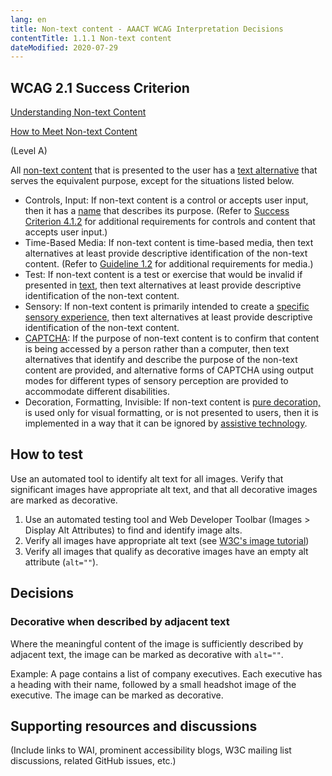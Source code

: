 ```yaml
---
lang: en
title: Non-text content - AAACT WCAG Interpretation Decisions
contentTitle: 1.1.1 Non-text content
dateModified: 2020-07-29
---
```


## WCAG 2.1 Success Criterion

[Understanding Non-text Content](http://www.w3.org/WAI/WCAG21/Understanding/non-text-content.html)

[How to Meet Non-text Content](http://www.w3.org/WAI/WCAG21/quickref/#non-text-content)

(Level A)

All [non-text content](http://www.w3.org/TR/WCAG21/#dfn-non-text-content) that is presented to the user has a [text alternative](http://www.w3.org/TR/WCAG21/#dfn-text-alternative) that serves the equivalent purpose, except for the situations listed below.

-   Controls, Input: If non-text content is a control or accepts user input, then it has a [name](http://www.w3.org/TR/WCAG21/#dfn-name) that describes its purpose. (Refer to [Success Criterion 4.1.2](http://www.w3.org/TR/WCAG21/#name-role-value) for additional requirements for controls and content that accepts user input.)
-   Time-Based Media: If non-text content is time-based media, then text alternatives at least provide descriptive identification of the non-text content. (Refer to [Guideline 1.2](http://www.w3.org/TR/WCAG21/#time-based-media) for additional requirements for media.)
-   Test: If non-text content is a test or exercise that would be invalid if presented in [text](http://www.w3.org/TR/WCAG21/#dfn-text), then text alternatives at least provide descriptive identification of the non-text content.
-   Sensory: If non-text content is primarily intended to create a [specific sensory experience,](http://www.w3.org/TR/WCAG21/#dfn-specific-sensory-experience) then text alternatives at least provide descriptive identification of the non-text content.
-   [CAPTCHA](http://www.w3.org/TR/WCAG21/#dfn-captcha): If the purpose of non-text content is to confirm that content is being accessed by a person rather than a computer, then text alternatives that identify and describe the purpose of the non-text content are provided, and alternative forms of CAPTCHA using output modes for different types of sensory perception are provided to accommodate different disabilities.
-   Decoration, Formatting, Invisible: If non-text content is [pure decoration,](http://www.w3.org/TR/WCAG21/#dfn-pure-decoration) is used only for visual formatting, or is not presented to users, then it is implemented in a way that it can be ignored by [assistive technology](http://www.w3.org/TR/WCAG21/#dfn-assistive-technologies).

## How to test

Use an automated tool to identify alt text for all images. Verify that significant images have appropriate alt text, and that all decorative images are marked as decorative.

1. Use an automated testing tool and Web Developer Toolbar (Images > Display Alt Attributes) to find and identify image alts.
1. Verify all images have appropriate alt text (see [W3C's image tutorial](https://www.w3.org/WAI/tutorials/images/))
1. Verify all images that qualify as decorative images have an empty alt attribute (`alt=""`).

## Decisions

### Decorative when described by adjacent text

Where the meaningful content of the image is sufficiently described by adjacent text, the image can be marked as decorative with `alt=""`.

Example: A page contains a list of company executives. Each executive has a heading with their name, followed by a small headshot image of the executive. The image can be marked as decorative.

## Supporting resources and discussions

(Include links to WAI, prominent accessibility blogs, W3C mailing list discussions, related GitHub issues, etc.)
